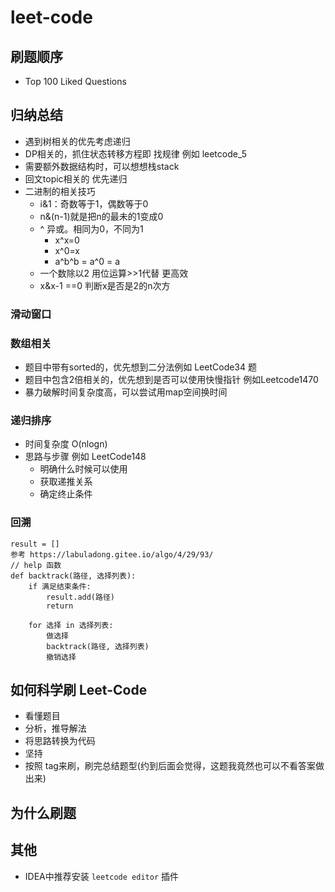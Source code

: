 # leet-code

## 刷题顺序
   - Top 100 Liked Questions

## 归纳总结
   - 遇到树相关的优先考虑递归
   - DP相关的，抓住状态转移方程即 找规律 例如 leetcode_5
   - 需要额外数据结构时，可以想想栈stack
   - 回文topic相关的 优先递归
   - 二进制的相关技巧
       - i&1：奇数等于1，偶数等于0
       - n&(n-1)就是把n的最未的1变成0
       - ^ 异或。相同为0，不同为1
           - x^x=0
           - x^0=x
           - a^b^b = a^0 = a
       - 一个数除以2 用位运算>>1代替 更高效
       - x&x-1 ==0 判断x是否是2的n次方

### 滑动窗口    

### 数组相关
   - 题目中带有sorted的，优先想到二分法例如 LeetCode34 题
   - 题目中包含2倍相关的，优先想到是否可以使用快慢指针 例如Leetcode1470
   - 暴力破解时间复杂度高，可以尝试用map空间换时间

### 递归排序
   - 时间复杂度 O(nlogn)
   - 思路与步骤 例如 LeetCode148
        - 明确什么时候可以使用
        - 获取递推关系
        - 确定终止条件  

### 回溯
```
result = []
参考 https://labuladong.gitee.io/algo/4/29/93/
// help 函数
def backtrack(路径, 选择列表):
    if 满足结束条件:
        result.add(路径)
        return
    
    for 选择 in 选择列表:
        做选择
        backtrack(路径, 选择列表)
        撤销选择

```


## 如何科学刷 Leet-Code
  - 看懂题目
  - 分析，推导解法
  - 将思路转换为代码
  - 坚持
  - 按照 tag来刷，刷完总结题型(约到后面会觉得，这题我竟然也可以不看答案做出来)

## 为什么刷题

        
        
## 其他
  - IDEA中推荐安装 `leetcode editor` 插件
        

        